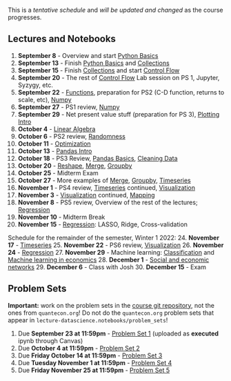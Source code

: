 This is a *tentative schedule* and *will be updated and changed* as the course progresses.

## Lectures and Notebooks
1. **September 8** - Overview and start [Python Basics](https://datascience.quantecon.org/python_fundamentals/basics.html)
2. **September 13** - Finish [Python Basics](https://datascience.quantecon.org/python_fundamentals/basics.html) and [Collections](https://datascience.quantecon.org/python_fundamentals/collections.html)
3. **September 15** - Finish [Collections](https://datascience.quantecon.org/python_fundamentals/collections.html) and start [Control Flow](https://datascience.quantecon.org/python_fundamentals/control_flow.html)
4. **September 20** - The rest of [Control Flow](https://datascience.quantecon.org/python_fundamentals/control_flow.html) Lab session on PS 1, Jupyter, Syzygy, etc. 
5. **September 22** - [Functions](https://datascience.quantecon.org/python_fundamentals/functions.html), preparation for PS2 (C-D function, returns to scale, etc), [Numpy](https://datascience.quantecon.org/scientific/numpy_arrays.html)
6. **September 27** - PS1 review, [Numpy](https://datascience.quantecon.org/scientific/numpy_arrays.html)
7. **September 29** - Net present value stuff (preparation for PS 3), [Plotting Intro](https://datascience.quantecon.org/scientific/plotting.html)
8. **October 4** - [Linear Algebra](https://datascience.quantecon.org/scientific/applied_linalg.html) 
9.  **October 6** - PS2 review, [Randomness](https://datascience.quantecon.org/scientific/randomness.html)
10. **October 11** - [Optimization](https://datascience.quantecon.org/scientific/optimization.html)
11. **October 13** - [Pandas Intro](https://datascience.quantecon.org/pandas/intro.html)
12. **October 18** - PS3 Review, [Pandas Basics](https://datascience.quantecon.org/pandas/basics.html), [Cleaning Data](https://datascience.quantecon.org/pandas/data_clean.html)
13. **October 20** - [Reshape](https://datascience.quantecon.org/pandas/reshape.html), [Merge](https://datascience.quantecon.org/pandas/merge.html), [Groupby](https://datascience.quantecon.org/pandas/groupby.html)
14. **October 25** - Midterm Exam
17. **October 27** - More examples of [Merge](https://datascience.quantecon.org/pandas/merge.html), [Groupby](https://datascience.quantecon.org/pandas/groupby.html), [Timeseries](https://datascience.quantecon.org/pandas/timeseries.html)
18. **November 1** - PS4 review, [Timeseries](https://datascience.quantecon.org/pandas/timeseries.html) continued, [Visualization](https://datascience.quantecon.org/applications/visualization_rules.html)
19. **November 3** - [Visualization](https://datascience.quantecon.org/applications/visualization_rules.html) continued, [Mapping](https://datascience.quantecon.org/applications/maps.html)
20. **November 8** - PS5 review, Overview of the rest of the lectures; [Regression](https://datascience.quantecon.org/applications/regression.html)
21. **November 10** - Midterm Break
22. **November 15** - [Regression](https://datascience.quantecon.org/applications/regression.html): LASSO, Ridge, Cross-validation

Schedule for the remainder of the semester, Winter 1 2022:
24. **November 17** - [Timeseries](https://datascience.quantecon.org/pandas/timeseries.html)
25. **November 22** - PS6 review, [Visualization](https://datascience.quantecon.org/applications/visualization_rules.html)
26. **November 24** - [Regression](https://datascience.quantecon.org/applications/regression.html)
27. **November 29** - Machine learning: [Classification](https://datascience.quantecon.org/applications/classification.html) and [Machine learning in economics](https://datascience.quantecon.org/applications/ml_in_economics.html)
28. **December 1** - [Social and economic networks](https://github.com/doctor-phil/analyzing-economic-networks/blob/main/Analyzing_economic_networks.ipynb)
29. **December 6** - Class with Josh
30. **December 15** - Exam

## Problem Sets
**Important:** work on the problem sets in the [course git repository](https://github.com/ubcecon/ECON323_2022_Spring/tree/master/problem_sets), not the ones from `quantecon.org`! Do not do the `quantecon.org` problem sets that appear in `lecture-datascience.notebooks/problem_sets`!


1. Due **September 23 at 11:59pm** - [Problem Set 1](/problem_sets/problem_set_1.ipynb) (uploaded as **executed** ipynb through Canvas)
2. Due **October 4 at 11:59pm** - [Problem Set 2](/problem_sets/problem_set_2.ipynb)
3. Due **Friday October 14 at 11:59pm** - [Problem Set 3](problem_sets/problem_set_3.ipynb)
4. Due **Tuesday November 1 at 11:59pm** - [Problem Set 4](problem_sets/problem_set_4.ipynb)
5. Due **Friday November 25 at 11:59pm** - [Problem Set 5](problem_sets/problem_set_5.ipynb)
